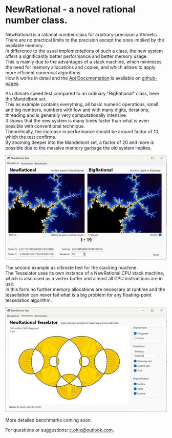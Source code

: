 # NewRational - a novel rational number class.

NewRational is a rational number class for arbitrary-precision arithmetic.  
There are no practical limits to the precision except the ones implied by the available memory.  
In difference to the usual implementations of such a class, the new system offers 
a significantly better performance and better memory usage.  
This is mainly due to the advantages of a stack machine, which minimizes the need for memory allocations and copies, 
and which allows to apply more efficient numerical algorithms.  
How it works in detail and the [Api Documentation](https://c-ohle.github.io/RationalNumerics/api/System.Numerics.Rational.html) 
is available on [github-pages](https://c-ohle.github.io/RationalNumerics/).

As ultimate speed test compared to an ordinary "BigRational" class, here the Mandelbrot set.   
This as example contains everything, all basic numeric operations, small and big numbers, numbers with few and with many digits, iterations, threading and is generally very computationally intensive.  
It shows that the new system is many times faster than what is even possible with conventional technique.  
Theoretically, the increase in performance should be around factor of 10, which the test confirms.  
By zooming deeper into the Mandelbrot set, a factor of 20 and more is possible due to the massive memory garbage the old system implies.

![mandel1](docs/images/mandel1.png)

The second example as ultimate test for the stacking machine.  
The Tesselator uses its own instance of a NewRational.CPU stack machine, which is also used as a vertex buffer and almost all CPU instructions are in use.  
In this form no further memory allocations are necessary at runtime and the tessellation can never fail what is a big problem for any floating-point tessellation algorithm. 

![tess1](docs/images/tess1.png)

More detailed benchmarks coming soon.   

For questions or suggestions: [c.ohle@outlook.com](mailto:c.ohle@outlook.com).


<!--
The precision is useful for solving robustness problems of algorithms that are sensitive to it.  
Geometric algorithms in particular tend to do this. E.g. With rational arithmetic, the intersections of lines, planes as well as transformations are always exact 
and corresponding algorithms cannot fail, as is always possible with floating-point arithmetic.
-->